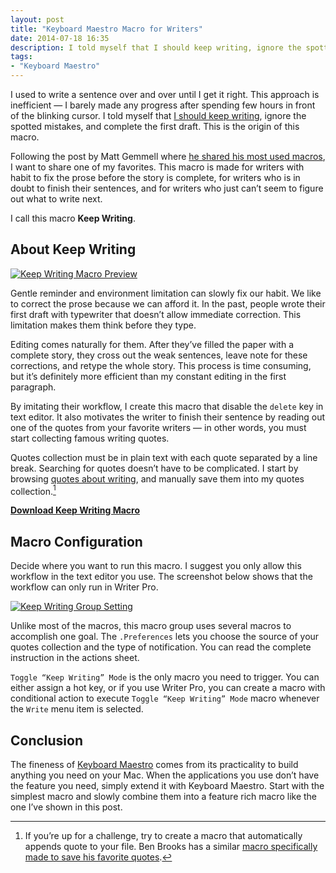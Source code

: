 ```yaml
---
layout: post
title: "Keyboard Maestro Macro for Writers"
date: 2014-07-18 16:35
description: I told myself that I should keep writing, ignore the spotted mistakes, and complete the first draft. This is the origin of this macro.
tags:
- "Keyboard Maestro"
---
```


I used to write a sentence over and over until I get it right. This approach is inefficient — I barely made any progress after spending few hours in front of the blinking cursor. I told myself that [I should keep writing](http://sayzlim.net/keep-writing "Keep Writing - Sayz Lim"), ignore the spotted mistakes, and complete the first draft. This is the origin of this macro.

<!-- more -->

Following the post by Matt Gemmell where [he shared his most used macros](http://mattgemmell.com/keyboard-maestro-macros "Keyboard Maestro macros - Matt Gemmell"), I want to share one of my favorites. This macro is made for writers with habit to fix the prose before the story is complete, for writers who is in doubt to finish their sentences, and for writers who just can’t seem to figure out what to write next.

I call this macro **Keep Writing**.


## About Keep Writing

[ ![Keep Writing Macro Preview][img2] ](http://images.sayzlim.net/2014/07/keep-writing-preview.jpg "Keep Writing Macro Preview")

[img2]: http://images.sayzlim.net/2014/07/keep-writing-preview.jpg "Keep Writing Macro Preview"

Gentle reminder and environment limitation can slowly fix our habit. We like to correct the prose because we can afford it. In the past, people wrote their first draft with typewriter that doesn’t allow immediate correction. This limitation makes them think before they type.

Editing comes naturally for them. After they’ve filled the paper with a complete story, they cross out the weak sentences, leave note for these corrections, and retype the whole story. This process is time consuming, but it’s definitely more efficient than my constant editing in the first paragraph.

By imitating their workflow, I create this macro that disable the `delete` key in text editor. It also motivates the writer to finish their sentence by reading out one of the quotes from your favorite writers — in other words, you must start collecting famous writing quotes.

Quotes collection must be in plain text with each quote separated by a line break. Searching for quotes doesn’t have to be complicated. I start by browsing [quotes about writing](g "http://www.goodreads.com/quotes/tag/writing"), and manually save them into my quotes collection.[^1]

[**Download Keep Writing Macro**](http://s3.sayzlim.net/f/km-keep-writing.zip "Keep Writing Keyboard Maestro Macro")

## Macro Configuration

Decide where you want to run this macro. I suggest you only allow this workflow in the text editor you use. The screenshot below shows that the workflow can only run in Writer Pro.

[ ![Keep Writing Group Setting][img1] ](http://images.sayzlim.net/2014/07/keep-writing-setting.jpg "Keep Writing Group Setting")

[img1]: http://images.sayzlim.net/2014/07/keep-writing-setting.jpg "Keep Writing Group Setting"

Unlike most of the macros, this macro group uses several macros to accomplish one goal. The `.Preferences` lets you choose the source of your quotes collection and the type of notification. You can read the complete instruction in the actions sheet.

`Toggle “Keep Writing” Mode` is the only macro you need to trigger. You can either assign a hot key, or if you use Writer Pro, you can create a macro with conditional action to execute `Toggle “Keep Writing” Mode` macro whenever the `Write` menu item is selected.


## Conclusion

The fineness of [Keyboard Maestro](http://www.keyboardmaestro.com/ "Keyboard Maestro 6.4.3: Work Faster with Macros for Mac OS X") comes from its practicality to build anything you need on your Mac. When the applications you use don’t have the feature you need, simply extend it with Keyboard Maestro. Start with the simplest macro and slowly combine them into a feature rich macro like the one I’ve shown in this post.

[^1]: If you’re up for a challenge, try to create a macro that automatically appends quote to your file. Ben Brooks has a similar [macro specifically made to save his favorite quotes](https://brooksreview.net/2012/12/km-append-quote/ "Keyboard Maestro Macro: Append to Quote File — The Brooks Review").